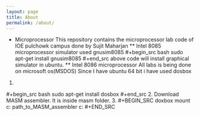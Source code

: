 ```yaml
---
layout: page
title: About
permalink: /about/
---
```


* Microprocessor
This repository contains the microprocessor lab code of IOE pulchowk campus done by Sujit Maharjan
** Intel 8085 microprocessor
   simulator used gnusim8085
   #+begin_src bash
sudo apt-get install gnusim8085
   #+end_src
   above code will install graphical simulator in ubuntu.
** Intel 8086 microprocessor
   All labs is being done on microsoft os(MSDOS)
   Since I have ubuntu 64 bit i have used dosbox

1.
#+begin_src bash
sudo apt-get install dosbox
   #+end_src
   2. Download MASM assembler. It is inside masm folder.
   3.
   #+BEGIN_SRC doxbox
mount c: path_to_MASM_assembler
c:
   #+END_SRC
